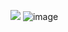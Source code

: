 ![](https://user-images.githubusercontent.com/62063013/165438824-800bb803-0314-400e-aa58-c6f70dcda9c6.gif)
![image](https://user-images.githubusercontent.com/62063013/164955145-2b7b552d-64ad-4141-bc0b-7216d3fb0c0e.png)  


